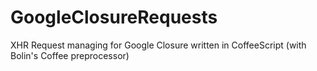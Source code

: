 GoogleClosureRequests
=====================

XHR Request managing for Google Closure written in CoffeeScript (with Bolin's Coffee preprocessor) 